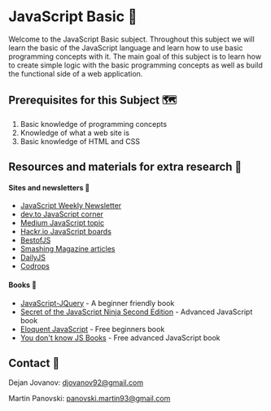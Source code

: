 # JavaScript Basic 🎈
Welcome to the JavaScript Basic subject. Throughout this subject we will learn the basic of the JavaScript language and learn how to use basic programming concepts with it. The main goal of this subject is to learn how to create simple logic with the basic programming concepts as well as build the functional side of a web application. 

## Prerequisites for this Subject  🗺
1.  Basic knowledge of programming concepts
2. Knowledge of what a web site is
3. Basic knowledge of HTML and CSS
## Resources and materials for extra research 🎁
#### Sites and newsletters 📗
* [JavaScript Weekly Newsletter](https://javascriptweekly.com/)
* [dev.to JavaScript corner](https://dev.to/t/javascript)
* [Medium JavaScript topic](https://medium.com/topic/javascript)
* [Hackr.io JavaScript boards](https://hackr.io/tutorials/learn-javascript)
* [BestofJS](https://bestofjs.org/)
* [Smashing Magazine articles](https://www.smashingmagazine.com/articles/)
* [DailyJS](https://medium.com/dailyjs)
* [Codrops](https://tympanus.net/codrops/)

#### Books 📘
* [JavaScript-JQuery](https://www.bookdepository.com/JavaScript-JQuery-Jon-Duckett/9781118531648) - A beginner friendly book
* [Secret of the JavaScript Ninja Second Edition](https://www.bookdepository.com/Secrets-of-the-JavaScript-Ninja--Second-Edition/9781617292859) - Advanced JavaScript book
* [Eloquent JavaScript](https://eloquentjavascript.net/) - Free beginners book
* [You don't know JS Books](https://github.com/getify/You-Dont-Know-JS) - Free advanced JavaScript book

## Contact 📡
Dejan Jovanov: djovanov92@gmail.com

Martin Panovski: panovski.martin93@gmail.com
